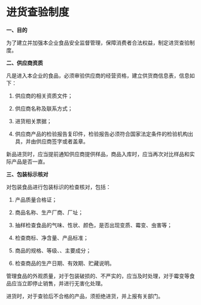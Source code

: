 # 进货查验制度

**一、目的**

为了建立并加强本企业食品安全监督管理，保障消费者合法权益，制定进货查验制度。

**二、供应商资质**

凡是进入本企业的食品，必须审验供应商的经营资格，建立供货商信息表，信息如下：

1. 供应商的相关资质文件；

2. 供应商名称及联系方式；

3. 进货相关票据；

4. 供应商产品的检验报告复印件，检验报告必须符合国家法定条件的检验机构出具，并由供应商签字或者盖章。

新品进货时，应当提前通知供应商提供样品，商品入库时，应当再次对比样品和实际产品是否一直。

**三、包装标示核对**

对包装食品进行包装标识的检查核对，包括：

1. 产品质量合格证；

2. 商品名称、生产厂商、厂址；

3. 抽样检查食品的气味、性状、颜色，是否出现变质、霉变、虫害等；

4. 检查商标、净含量、产品标准；

5. 商品的规格、等级、、主要成分；

6. 检查商品的生产日期、有效期、贮藏说明。

管理食品的外观质量，对于包装破损的、不严实的，应当及时处理，对于霉变等食品应当立即停止销售，并进行无害化处理。

进货时，对于查验后不合格的产品，须拒绝进货，并上报有关部门。